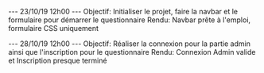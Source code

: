  --- 23/10/19 12h00 ---
 Objectif: Initialiser le projet, faire la navbar et le formulaire pour démarrer le questionnaire
 Rendu: Navbar prête à l'emploi, formulaire CSS uniquement

 --- 28/10/19 12h00 ---
 Objectif: Réaliser la connexion pour la partie admin ainsi que l'inscription pour le questionnaire
 Rendu: Connexion Admin valide et Inscription presque terminé

